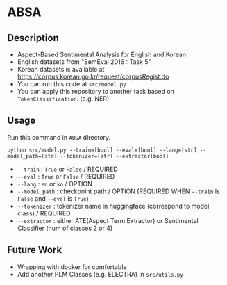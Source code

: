 # ABSA  
## Description
- Aspect-Based Sentimental Analysis for English and Korean  
- English datasets from "SemEval 2016 : Task 5"
- Korean datasets is available at https://corpus.korean.go.kr/request/corpusRegist.do
- You can run this code at `src/model.py`
- You can apply this repository to another task based on `TokenClassification`. (e.g. NER)  

## Usage  
Run this command in `ABSA` directory.  

```
python src/model.py --train=[bool] --eval=[bool] --lang=[str] --model_path=[str] --tokenizer=[str] --extractor[bool]
```  

- `--train` : `True` or `False` / REQUIRED  
- `--eval` : `True` or `False` / REQUIRED  
- `--lang` : `en` or `ko` / OPTION  
- `--model_path` : checkpoint path / OPTION (REQUIRED WHEN `--train` is `False` and `--eval` is `True`)  
- `--tokenizer` : tokenizer name in huggingface (correspond to model class) / REQUIRED
- `--extractor` : either ATE(Aspect Term Extractor) or Sentimental Classifier (num of classes 2 or 4)

## Future Work
- Wrapping with docker for comfortable
- Add another PLM Classes (e.g. ELECTRA) in `src/utils.py`